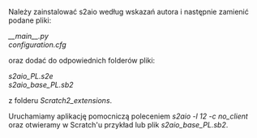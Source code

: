 Należy zainstalować s2aio według wskazań autora i następnie zamienić podane pliki:

<i>\_\_main\_\_.py</i><br />
<i>configuration.cfg</i><br />

oraz dodać do odpowiednich folderów pliki:

<i>s2aio\_PL.s2e</i><br />
<i>s2aio\_base\_PL.sb2</i><br />

z folderu <i>Scratch2\_extensions</i>.

Uruchamiamy aplikację pomocniczą poleceniem <i>s2aio -l 12 -c no\_client</i> oraz otwieramy w Scratch'u przykład lub plik <i>s2aio\_base\_PL.sb2</i>.



